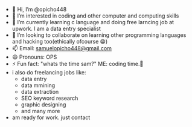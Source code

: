 - 👋 Hi, I’m @opicho448
- 👀 I’m interested in coding and other computer and computing skills
- 🌱 I’m currently learning c language and doing free larncing job at upwork. I am a data entry specialist
- 💞️ I’m looking to collaborate on learning other programming languages and hacking too(ethically ofcourse 😁)
- 📫 Email: samuelopicho448@gmail.com
- 😄 Pronouns: OPS
- ⚡ Fun fact: "whats the time sam?" ME: coding time.🤣
- i also do freelancing jobs like:
    - data entry
    - data mmining
    - data extraction
    - SEO keyword research
    - graphic designing
    - and many more
- am ready for work. just contact

<!---
opicho448/opicho448 is a ✨ special ✨ repository because its `README.md` (this file) appears on your GitHub profile.
You can click the Preview link to take a look at your changes.
--->
